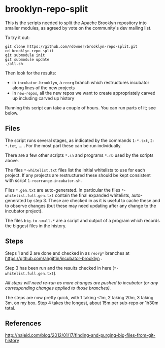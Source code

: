 # brooklyn-repo-split

This is the scripts needed to split the Apache Brooklyn repository into smaller modules, as agreed by vote on the community's dev
mailing list.

To try it out:

```{shell}
git clone https://github.com/rdowner/brooklyn-repo-split.git
cd brooklyn-repo-split
git submodule init
git submodule update
./all.sh
```

Then look for the results:
* in `incubator-brooklyn`, a `reorg` branch which restructures incubator along lines of the new projects
* in `new-repos`, all the new repos we want to create appropriately carved up including carved up history

Running this script can take a couple of hours.  You can run parts of it; see below.


## Files

The script runs several stages, as indicated by the commands `1-*.txt`, `2-*.txt`, ... .
For the most part these can be run individually.

There are a few other scripts `*.sh` and programs `*.rb` used by the scripts above.

The files `*-whitelist.txt` files list the initial whitelists to use for each project.
If any projects are restructured these should be kept consistent with script `1-rearrange-incubator.sh`.

Files `*.gen.txt` are auto-generated.
In particular the files `*-whitelist.full.gen.txt` contain the final expanded whitelists,
auto-generated by step 3.
These are checked in as it is useful to cache these and to observe changes
(but these may need updating after any change to the incubator project).

The files `big-to-small.*` are a script and output of a program which records the biggest files in the history.


## Steps

Steps 1 and 2 are done and checked in as `reorg*` branches at https://github.com/ahgittin/incubator-brooklyn .

Step 3 has been run and the results checked in here (`*-whitelist.full.gen.txt`).

*All steps will need re-run as more changes are pushed to incubator (or any corresponding changes applied to those branches).*

The steps are now pretty quick, with 1 taking <1m, 2 taking 20m, 3 taking 3m, on my box.
Step 4 takes the longest, about 15m per sub-repo or 1h30m total.


## References

http://naleid.com/blog/2012/01/17/finding-and-purging-big-files-from-git-history

